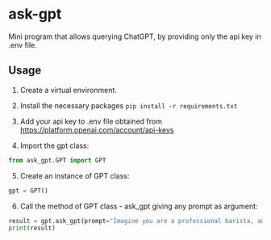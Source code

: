 # ask-gpt

Mini program that allows querying ChatGPT, by providing only the api key in .env file.

## Usage
1. Create a virtual environment.

2. Install the necessary packages ```pip install -r requirements.txt```

3. Add your api key to .env file obtained from https://platform.openai.com/account/api-keys

4. Import the gpt class:

```python
from ask_gpt.GPT import GPT
```

5. Create an instance of GPT class:

```python
gpt = GPT()
```

6. Call the method of GPT class - ask_gpt giving any prompt as argument:

```python
result = gpt.ask_gpt(prompt="Imagine you are a professional barista, advise me how to make good coffee")
print(result)
```